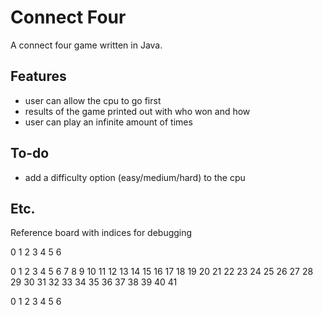 # Connect Four

A connect four game written in Java.

## Features

- user can allow the cpu to go first
- results of the game printed out with who won and how
- user can play an infinite amount of times

## To-do

- add a difficulty option (easy/medium/hard) to the cpu

## Etc.

Reference board with indices for debugging

0  1  2  3  4  5  6

0  1  2  3  4  5  6
7  8  9  10 11 12 13
14 15 16 17 18 19 20
21 22 23 24 25 26 27
28 29 30 31 32 33 34
35 36 37 38 39 40 41

0  1  2  3  4  5  6
